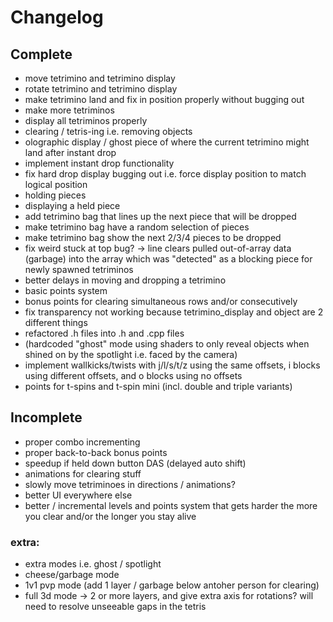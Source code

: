 # Changelog
## Complete
- move tetrimino and tetrimino display
- rotate tetrimino and tetrimino display
- make tetrimino land and fix in position properly without bugging out
- make more tetriminos
- display all tetriminos properly
- clearing / tetris-ing i.e. removing objects
- olographic display / ghost piece of where the current tetrimino might land after instant drop
- implement instant drop functionality
- fix hard drop display bugging out i.e. force display position to match logical position
- holding pieces
- displaying a held piece
- add tetrimino bag that lines up the next piece that will be dropped
- make tetrimino bag have a random selection of pieces
- make tetrimino bag show the next 2/3/4 pieces to be dropped
- fix weird stuck at top bug? -> line clears pulled out-of-array data (garbage) into the array which was "detected" as a blocking piece for newly spawned tetriminos
- better delays in moving and dropping a tetrimino
- basic points system
- bonus points for clearing simultaneous rows and/or consecutively
- fix transparency not working because tetrimino_display and object are 2 different things
- refactored .h files into .h and .cpp files
- (hardcoded "ghost" mode using shaders to only reveal objects when shined on by the spotlight i.e. faced by the camera)
- implement wallkicks/twists with j/l/s/t/z using the same offsets, i blocks using different offsets, and o blocks using no offsets 
- points for t-spins and t-spin mini (incl. double and triple variants)

## Incomplete
- proper combo incrementing
- proper back-to-back bonus points
- speedup if held down button DAS (delayed auto shift)
- animations for clearing stuff
- slowly move tetriminoes in directions / animations?
- better UI everywhere else
- better / incremental levels and points system that gets harder the more you clear and/or the longer you stay alive

### extra:
- extra modes i.e. ghost / spotlight
- cheese/garbage mode
- 1v1 pvp mode (add 1 layer / garbage below antoher person for clearing)
- full 3d mode -> 2 or more layers, and give extra axis for rotations? will need to resolve unseeable gaps in the tetris

